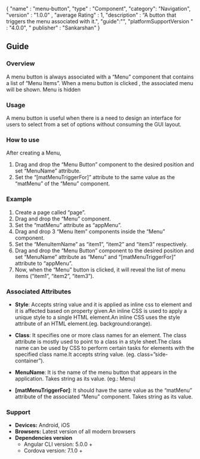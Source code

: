 {
  "name" : "menu-button",
  "type" : "Component",
  "category": "Navigation",
  "version" : "1.0.0" ,
  "average Rating" : 1,
  "description" : “A button that triggers the menu associated with it.",
    "guide":"",
   "platformSupportVersion " : "4.0.0",
  " publisher" : "Sankarshan"
}


## Guide
### Overview
A menu button is always associated with a “Menu” component that contains a list of “Menu Items”. When a menu button is clicked , the associated menu will be shown. Menu is hidden 

### Usage
A menu button is useful when there is a need to design an interface for users to select from a set of options without consuming the GUI layout.

### How to use

After creating a Menu,

1. Drag and drop the “Menu Button” component to the desired position and set “MenuName” attribute.
2. Set the “[matMenuTriggerFor]” attribute to the same value as the “matMenu” of the “Menu” component.

### Example

1. Create a page called “page”.
2. Drag and drop the “Menu” component.
3. Set the “matMenu” attribute as “appMenu”.
4. Drag and drop 3 “Menu Item” components inside the “Menu” component.
5. Set the “MenuItemName” as “item1”, “item2” and “item3” respectively.
6. Drag and drop the “Menu Button” component to the desired position and set “MenuName” attribute as “Menu” and “[matMenuTriggerFor]” attribute to “appMenu”.
7. Now, when the “Menu” button is clicked, it will reveal the list of menu items (“item1”, “item2”, “item3”).


### Associated Attributes
- **Style**: Accepts string value and it is applied as inline css to element and it is affected based on property given.An inline CSS is used to apply a unique style to a single HTML element.An inline CSS uses the style attribute of an HTML element.(eg. background:orange).

- **Class**: It specifies one or more class names for an element. The class attribute is mostly used to point to a class in a style sheet.The class name can be used by CSS to perform certain tasks for elements with the specified class name.It accepts string value. (eg. class=”side-container”).

- **MenuName**: It is the name of the menu button that appears in the application. Takes string as its value.
(eg.: Menu)

- **[matMenuTriggerFor]**: It should have the same value as the “matMenu” attribute of the associated “Menu” component. Takes string as its value.

### Support
- **Devices:** Android, iOS
- **Browsers:**  Latest version of all modern browsers
- **Dependencies version** 
	- Angular CLI version: 5.0.0 + 
	- Cordova version: 7.1.0 +

